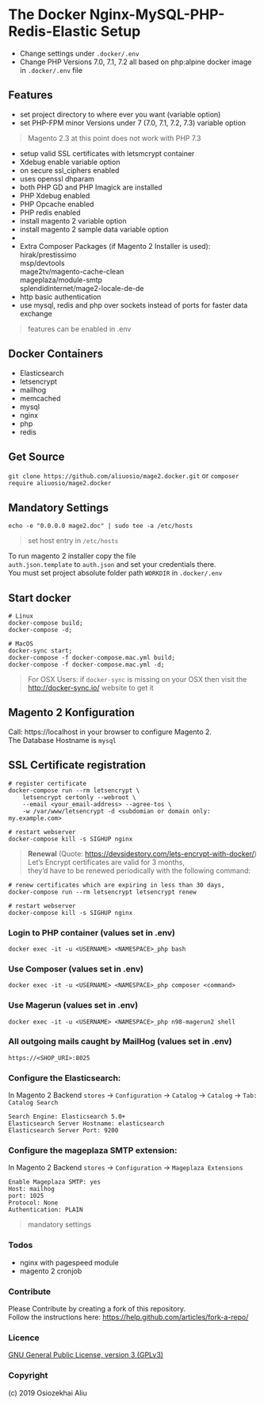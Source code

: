 # The Docker Nginx-MySQL-PHP-Redis-Elastic Setup
* Change settings under ```.docker/.env```  
* Change PHP Versions 7.0, 7.1, 7.2 all based on php:alpine docker image in ```.docker/.env``` file

## Features
* set project directory to where ever you want (variable option)
* set PHP-FPM minor Versions under 7 (7.0, 7.1, 7.2, 7.3) variable option
> Magento 2.3 at this point does not work with PHP 7.3
* setup valid SSL certificates with letsmcrypt container
* Xdebug enable variable option
* on secure ssl_ciphers enabled
* uses openssl dhparam 
* both PHP GD and PHP Imagick are installed
* PHP Xdebug enabled
* PHP Opcache enabled
* PHP redis enabled
* install magento 2 variable option
* install magento 2 sample data  variable option
* 
* Extra Composer Packages (if Magento 2 Installer is used):
hirak/prestissimo  
msp/devtools  
mage2tv/magento-cache-clean  
mageplaza/module-smtp  
splendidinternet/mage2-locale-de-de
* http basic authentication
* use mysql, redis and php over sockets instead of ports for faster data exchange
> features can be enabled in .env

## Docker Containers 
* Elasticsearch
* letsencrypt
* mailhog
* memcached
* mysql
* nginx
* php
* redis

## Get Source
``` git clone https://github.com/aliuosio/mage2.docker.git ```
    or
``` composer require aliuosio/mage2.docker ```

## Mandatory Settings

    echo -e "0.0.0.0 mage2.doc" | sudo tee -a /etc/hosts
> set host entry in ```/etc/hosts``` 

To run magento 2 installer copy the file  
```auth.json.template``` to ```auth.json``` and set your credentials there.  
You must set project absolute folder path ```WORKDIR``` in ```.docker/.env```   

## Start docker
    # Linux
    docker-compose build;
    docker-compose -d;
    
    # MacOS
    docker-sync start;
    docker-compose -f docker-compose.mac.yml build;
    docker-compose -f docker-compose.mac.yml -d;
    
> For OSX Users:
if ```docker-sync``` is missing on your OSX then 
visit the http://docker-sync.io/ website to get it

## Magento 2 Konfiguration
Call: https://localhost in your browser to configure Magento 2.  
The Database Hostname is ```mysql```  

## SSL Certificate registration
    # register certificate
    docker-compose run --rm letsencrypt \
        letsencrypt certonly --webroot \
        --email <your_email-address> --agree-tos \
        -w /var/www/letsencrypt -d <subdomian or domain only: my.example.com>
        
    # restart webserver
    docker-compose kill -s SIGHUP nginx
    
>**Renewal** (Quote: https://devsidestory.com/lets-encrypt-with-docker/)  
Let’s Encrypt certificates are valid for 3 months,  
they’d have to be renewed periodically with the following command:  
    
    # renew certificates which are expiring in less than 30 days,
    docker-compose run --rm letsencrypt letsencrypt renew 
    
    # restart webserver
    docker-compose kill -s SIGHUP nginx

### Login to PHP container (values set in .env)
    docker exec -it -u <USERNAME> <NAMESPACE>_php bash
    
### Use Composer (values set in .env)
    docker exec -it -u <USERNAME> <NAMESPACE>_php composer <command>

### Use Magerun (values set in .env)
    docker exec -it -u <USERNAME> <NAMESPACE>_php n98-magerun2 shell
    
### All outgoing mails caught by MailHog (values set in .env)
    https://<SHOP_URI>:8025

### Configure the Elasticsearch:
In Magento 2 Backend ```stores``` -> ```Configuration``` -> ```Catalog``` -> ```Catalog``` -> ```Tab: Catalog Search```
    
    Search Engine: Elasticsearch 5.0+
    Elasticsearch Server Hostname: elasticsearch
    Elasticsearch Server Port: 9200

### Configure the mageplaza SMTP extension:
In Magento 2 Backend ```stores``` -> ```Configuration``` -> ```Mageplaza Extensions```
    
    Enable Mageplaza SMTP: yes
    Host: mailhog
    port: 1025
    Protocol: None	
    Authentication: PLAIN
    
> mandatory settings

### Todos
* nginx with pagespeed module
* magento 2 cronjob

### Contribute
Please Contribute by creating a fork of this repository.  
Follow the instructions here: https://help.github.com/articles/fork-a-repo/

### Licence
[GNU General Public License, version 3 (GPLv3)](http://opensource.org/licenses/gpl-3.0)

### Copyright
(c) 2019 Osiozekhai Aliu